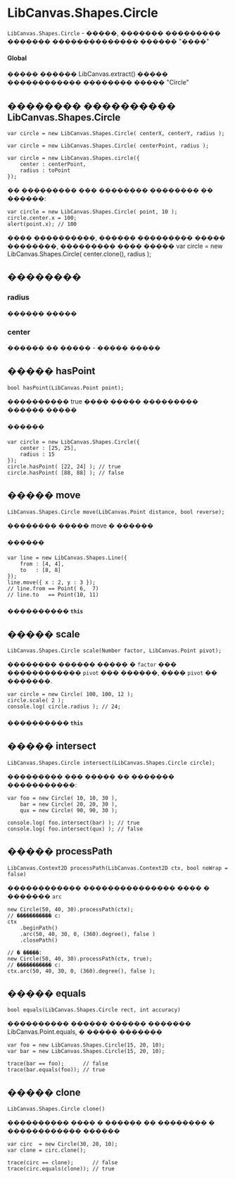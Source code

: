 LibCanvas.Shapes.Circle
=======================

`LibCanvas.Shapes.Circle` - �����, ������� ��������� ������� �������������� ������ "����"

#### Global

����� ������ LibCanvas.extract() ����� ������������ �������� ����� "Circle"

## �������� ���������� LibCanvas.Shapes.Circle

	var circle = new LibCanvas.Shapes.Circle( centerX, centerY, radius );

	var circle = new LibCanvas.Shapes.Circle( centerPoint, radius );

	var circle = new LibCanvas.Shapes.circle({
		center : centerPoint,
		radius : toPoint
	});

�� ��������� ��� �������� �������� �� ������:

	var circle = new LibCanvas.Shapes.Circle( point, 10 );
	circle.center.x = 100;
	alert(point.x); // 100

���� ����������, ������ ��������� ����� ��������, ��������� ���� �����
	var circle = new LibCanvas.Shapes.Circle( center.clone(), radius );

## ��������

### radius
������ �����

### center
������ �� ����� - ����� �����

## ����� hasPoint

	bool hasPoint(LibCanvas.Point point);

���������� true ���� ����� ��������� ������ �����

#### ������
	var circle = new LibCanvas.Shapes.Circle({
		center : [25, 25],
		radius : 15
	});
	circle.hasPoint( [22, 24] ); // true
	circle.hasPoint( [88, 88] ); // false

## ����� move

	LibCanvas.Shapes.Circle move(LibCanvas.Point distance, bool reverse);

�������� ����� move � ������

#### ������
	var line = new LibCanvas.Shapes.Line({
		from : [4, 4],
		to   : [8, 8]
	});
	line.move({ x : 2, y : 3 });
	// line.from == Point( 6,  7)
	// line.to   == Point(10, 11)

#### ���������� `this`

## ����� scale

	LibCanvas.Shapes.Circle scale(Number factor, LibCanvas.Point pivot);

�������� ������ ����� � `factor` ��� ������������ `pivot` ��� ������, ���� `pivot` �� �������.

	var circle = new Circle( 100, 100, 12 );
	circle.scale( 2 );
	console.log( circle.radius ); // 24;

#### ���������� `this`

## ����� intersect

	LibCanvas.Shapes.Circle intersect(LibCanvas.Shapes.Circle circle);

��������� ��� ����� �� ������� �����������:

	var foo = new Circle( 10, 10, 30 ),
	    bar = new Circle( 20, 20, 30 ),
	    qux = new Circle( 90, 90, 30 );

	console.log( foo.intersect(bar) ); // true
	console.log( foo.intersect(qux) ); // false

## ����� processPath

	LibCanvas.Context2D processPath(LibCanvas.Context2D ctx, bool noWrap = false)

������������ ��������������� ���� � ������� `arc`


	new Circle(50, 40, 30).processPath(ctx);
	// ����������� c:
	ctx
		.beginPath()
		.arc(50, 40, 30, 0, (360).degree(), false )
		.closePath()

	// � �����:
	new Circle(50, 40, 30).processPath(ctx, true);
	// ����������� c:
	ctx.arc(50, 40, 30, 0, (360).degree(), false );

## ����� equals

	bool equals(LibCanvas.Shapes.Circle rect, int accuracy)

���������� ������ ������ ������� LibCanvas.Point.equals, � ����� �������

	var foo = new LibCanvas.Shapes.Circle(15, 20, 10);
	var bar = new LibCanvas.Shapes.Circle(15, 20, 10);

	trace(bar == foo);      // false
	trace(bar.equals(foo)); // true

## ����� clone
	LibCanvas.Shapes.Circle clone()

���������� ���� � ������ �� �������� � ������������ ������

	var circ  = new Circle(30, 20, 10);
	var clone = circ.clone();

	trace(circ == clone);      // false
	trace(circ.equals(clone)); // true
